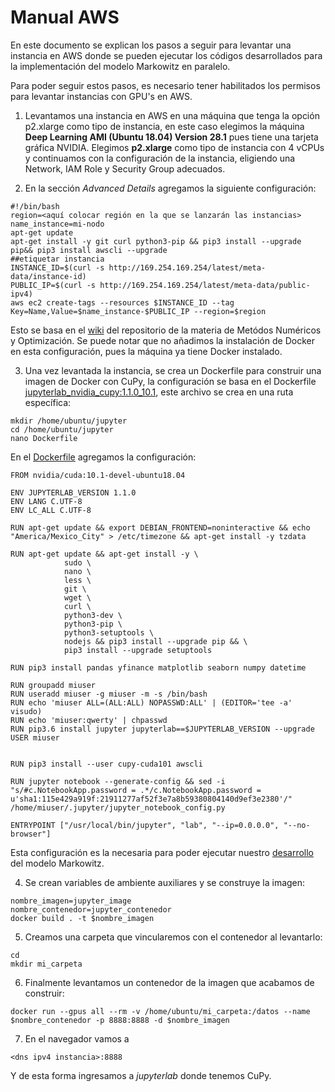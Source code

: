 
 # Manual AWS 
 
 En este documento se explican los pasos a seguir para levantar una instancia en AWS donde se pueden ejecutar los códigos desarrollados para la implementación del modelo Markowitz en paralelo.
 
 Para poder seguir estos pasos, es necesario tener habilitados los permisos para levantar instancias con GPU's en AWS.
 
 1. Levantamos una instancia en AWS en una máquina que tenga la opción p2.xlarge como tipo de instancia, en este caso elegimos la máquina **Deep Learning AMI (Ubuntu 18.04) Version 28.1** pues tiene una tarjeta gráfica NVIDIA. Elegimos **p2.xlarge** como tipo de instancia con 4 vCPUs y continuamos con la configuración de la instancia, eligiendo una Network, IAM Role y Security Group adecuados.


 2. En la sección *Advanced Details* agregamos la siguiente configuración:
```
#!/bin/bash
region=<aquí colocar región en la que se lanzarán las instancias>
name_instance=mi-nodo
apt-get update
apt-get install -y git curl python3-pip && pip3 install --upgrade pip&& pip3 install awscli --upgrade
##etiquetar instancia
INSTANCE_ID=$(curl -s http://169.254.169.254/latest/meta-data/instance-id)
PUBLIC_IP=$(curl -s http://169.254.169.254/latest/meta-data/public-ipv4)
aws ec2 create-tags --resources $INSTANCE_ID --tag Key=Name,Value=$name_instance-$PUBLIC_IP --region=$region
```

Esto se basa en el [wiki](https://github.com/ITAM-DS/analisis-numerico-computo-cientifico/wiki/1.2.Instalaci%C3%B3n-de-herramientas-%C3%BAtiles-en-AWS) del repositorio de la materia de Metódos Numéricos y Optimización. Se puede notar que no añadimos la instalación de Docker en esta configuración, pues la máquina ya tiene Docker instalado.

 3. Una vez levantada la instancia, se crea un Dockerfile para construir una imagen de Docker con CuPy, la configuración se basa en el Dockerfile [jupyterlab_nvidia_cupy:1.1.0_10.1](https://github.com/palmoreck/dockerfiles/blob/master/jupyterlab/nvidia/cupy/1.1.0_10.1/Dockerfile), este archivo se crea en una ruta específica:
 
```
mkdir /home/ubuntu/jupyter
cd /home/ubuntu/jupyter
nano Dockerfile
```
En el [Dockerfile](https://github.com/czammar/MNO_finalproject/blob/master/infrastructure/Dockerfile) agregamos la configuración:

```
FROM nvidia/cuda:10.1-devel-ubuntu18.04

ENV JUPYTERLAB_VERSION 1.1.0
ENV LANG C.UTF-8
ENV LC_ALL C.UTF-8

RUN apt-get update && export DEBIAN_FRONTEND=noninteractive && echo "America/Mexico_City" > /etc/timezone && apt-get install -y tzdata

RUN apt-get update && apt-get install -y \
            sudo \
            nano \
            less \
            git \
            wget \
            curl \
            python3-dev \
            python3-pip \
            python3-setuptools \
            nodejs && pip3 install --upgrade pip && \
            pip3 install --upgrade setuptools 

RUN pip3 install pandas yfinance matplotlib seaborn numpy datetime

RUN groupadd miuser
RUN useradd miuser -g miuser -m -s /bin/bash
RUN echo 'miuser ALL=(ALL:ALL) NOPASSWD:ALL' | (EDITOR='tee -a' visudo)
RUN echo 'miuser:qwerty' | chpasswd
RUN pip3.6 install jupyter jupyterlab==$JUPYTERLAB_VERSION --upgrade
USER miuser


RUN pip3 install --user cupy-cuda101 awscli

RUN jupyter notebook --generate-config && sed -i "s/#c.NotebookApp.password = .*/c.NotebookApp.password = u'sha1:115e429a919f:21911277af52f3e7a8b59380804140d9ef3e2380'/" /home/miuser/.jupyter/jupyter_notebook_config.py

ENTRYPOINT ["/usr/local/bin/jupyter", "lab", "--ip=0.0.0.0", "--no-browser"]
```

Esta configuración es la necesaria para poder ejecutar nuestro [desarrollo](https://github.com/czammar/MNO_finalproject/blob/master/infrastructure/Solver_AWS.ipynb) del modelo Markowitz.

 4. Se crean variables de ambiente auxiliares y se construye la imagen:
```
nombre_imagen=jupyter_image
nombre_contenedor=jupyter_contenedor
docker build . -t $nombre_imagen		
```

 5. Creamos una carpeta que vincularemos con el contenedor al levantarlo:
```
cd
mkdir mi_carpeta
```

 6. Finalmente levantamos un contenedor de la imagen que acabamos de construir:
```
docker run --gpus all --rm -v /home/ubuntu/mi_carpeta:/datos --name $nombre_contenedor -p 8888:8888 -d $nombre_imagen
```

 7. En el navegador vamos a 
```
<dns ipv4 instancia>:8888
```

Y de esta forma ingresamos a *jupyterlab* donde tenemos CuPy.
 
